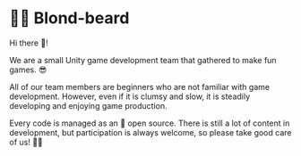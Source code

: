 # 🧔🏼 Blond-beard 
 Hi there 👋!

We are a small Unity game development team that gathered to make fun games. 😎

All of our team members are beginners who are not familiar with game development.
However, even if it is clumsy and slow, it is steadily developing and enjoying game production.

Every code is managed as an 📂 open source. 
There is still a lot of content in development, but participation is always welcome, so please take good care of us! 👊🏻